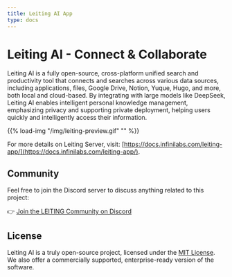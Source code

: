 ```yaml
---
title: Leiting AI App
type: docs
---
```


# Leiting AI - **Co**nnect & **Co**llaborate

Leiting AI is a fully open-source, cross-platform unified search and productivity tool that connects and searches across various data sources, including applications, files, Google Drive, Notion, Yuque, Hugo, and more, both local and cloud-based. By integrating with large models like DeepSeek, Leiting AI enables intelligent personal knowledge management, emphasizing privacy and supporting private deployment, helping users quickly and intelligently access their information.

{{% load-img "/img/leiting-preview.gif" "" %}}

For more details on Leiting Server, visit: [https://docs.infinilabs.com/leiting-app/](https://docs.infinilabs.com/leiting-app/).

## Community

Feel free to join the Discord server to discuss anything related to this project:

👉 [Join the LEITING Community on Discord](https://discord.gg/4tKTMkkvVX)


## License

Leiting AI is a truly open-source project, licensed under the [MIT License](https://github.com/infinilabs/leiting-app/blob/main/LICENSE).
We also offer a commercially supported, enterprise-ready version of the software.